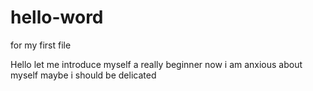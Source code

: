 # hello-word
for my first file

Hello let me introduce myself 
a really beginner
now i am anxious about myself 
maybe i should be delicated
